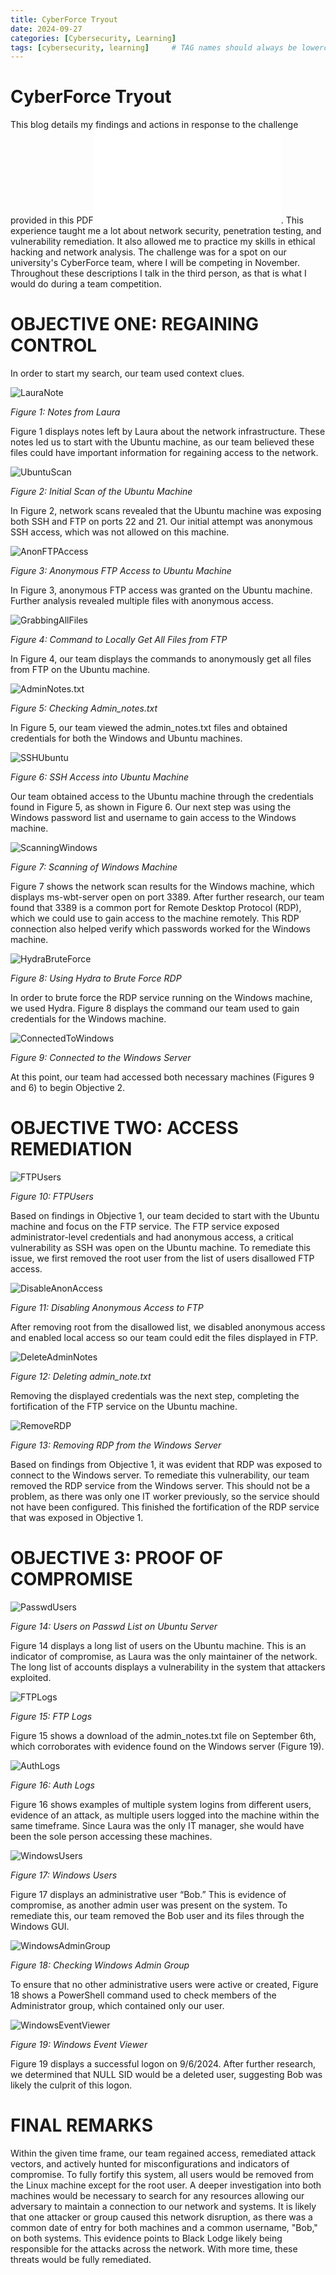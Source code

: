 ```yaml
---
title: CyberForce Tryout
date: 2024-09-27
categories: [Cybersecurity, Learning]
tags: [cybersecurity, learning]     # TAG names should always be lowercase
---
```

# CyberForce Tryout
This blog details my findings and actions in response to the challenge provided in this PDF![InstructionsPDF](/assets/images/Blue%20Team%20Tryout%20Instructions.pdf). This experience taught me a lot about network security, penetration testing, and vulnerability remediation. It also allowed me to practice my skills in ethical hacking and network analysis. The challenge was for a spot on our university's CyberForce team, where I will be competing in November. Throughout these descriptions I talk in the third person, as that is what I would do during a team competition.

# OBJECTIVE ONE: REGAINING CONTROL

In order to start my search, our team used context clues.

![LauraNote](/assets/images/Laura%20Note.png)

*Figure 1: Notes from Laura* 

Figure 1 displays notes left by Laura about the network infrastructure. These notes led us to start with the Ubuntu machine, as our team believed these files could have important information for regaining access to the network.

![UbuntuScan](/assets/images/First%20Nmap%20Ubuntu.png)

*Figure 2: Initial Scan of the Ubuntu Machine* 

In Figure 2, network scans revealed that the Ubuntu machine was exposing both SSH and FTP on ports 22 and 21. Our initial attempt was anonymous SSH access, which was not allowed on this machine.

![AnonFTPAccess](/assets/images/Anon%20FTP%20Access.png)

*Figure 3: Anonymous FTP Access to Ubuntu Machine*  

In Figure 3, anonymous FTP access was granted on the Ubuntu machine. Further analysis revealed multiple files with anonymous access.

![GrabbingAllFiles](/assets/images/GrabbingAllFiles.png)

*Figure 4: Command to Locally Get All Files from FTP*

In Figure 4, our team displays the commands to anonymously get all files from FTP on the Ubuntu machine.

![AdminNotes.txt](/assets/images/AdminCreds.png)

*Figure 5: Checking Admin_notes.txt*

In Figure 5, our team viewed the admin_notes.txt files and obtained credentials for both the Windows and Ubuntu machines.

![SSHUbuntu](/assets/images/UbuntuSSH.png)

*Figure 6: SSH Access into Ubuntu Machine* 

Our team obtained access to the Ubuntu machine through the credentials found in Figure 5, as shown in Figure 6. Our next step was using the Windows password list and username to gain access to the Windows machine.

![ScanningWindows](/assets/images/WindowsScan.png)

*Figure 7: Scanning of Windows Machine*

Figure 7 shows the network scan results for the Windows machine, which displays ms-wbt-server open on port 3389. After further research, our team found that 3389 is a common port for Remote Desktop Protocol (RDP), which we could use to gain access to the machine remotely. This RDP connection also helped verify which passwords worked for the Windows machine.

![HydraBruteForce](/assets/images/HydraBruteForce.png)

*Figure 8: Using Hydra to Brute Force RDP* 

In order to brute force the RDP service running on the Windows machine, we used Hydra. Figure 8 displays the command our team used to gain credentials for the Windows machine.

![ConnectedToWindows](/assets/images/OntoWindows.png)

*Figure 9: Connected to the Windows Server*

At this point, our team had accessed both necessary machines (Figures 9 and 6) to begin Objective 2.

# OBJECTIVE TWO: ACCESS REMEDIATION

![FTPUsers](/assets/images/FTPUsers.png)

*Figure 10: FTPUsers*

Based on findings in Objective 1, our team decided to start with the Ubuntu machine and focus on the FTP service. The FTP service exposed administrator-level credentials and had anonymous access, a critical vulnerability as SSH was open on the Ubuntu machine. To remediate this issue, we first removed the root user from the list of users disallowed FTP access.

![DisableAnonAccess](/assets/images/AnonFTPDisable.png)

*Figure 11: Disabling Anonymous Access to FTP*

After removing root from the disallowed list, we disabled anonymous access and enabled local access so our team could edit the files displayed in FTP.

![DeleteAdminNotes](/assets/images/removeAdminNotes.png)

*Figure 12: Deleting admin_note.txt*

Removing the displayed credentials was the next step, completing the fortification of the FTP service on the Ubuntu machine.

![RemoveRDP](/assets/images/RemoveRDP.png)

*Figure 13: Removing RDP from the Windows Server*

Based on findings from Objective 1, it was evident that RDP was exposed to connect to the Windows server. To remediate this vulnerability, our team removed the RDP service from the Windows server. This should not be a problem, as there was only one IT worker previously, so the service should not have been configured. This finished the fortification of the RDP service that was exposed in Objective 1.

# OBJECTIVE 3: PROOF OF COMPROMISE

![PasswdUsers](/assets/images/PasswdList.png)

*Figure 14: Users on Passwd List on Ubuntu Server* 

Figure 14 displays a long list of users on the Ubuntu machine. This is an indicator of compromise, as Laura was the only maintainer of the network. The long list of accounts displays a vulnerability in the system that attackers exploited.

![FTPLogs](/assets/images/FTPLogs.png)

*Figure 15: FTP Logs* 

Figure 15 shows a download of the admin_notes.txt file on September 6th, which corroborates with evidence found on the Windows server (Figure 19).

![AuthLogs](/assets/images/Auth%20Logs.png)

*Figure 16: Auth Logs*

Figure 16 shows examples of multiple system logins from different users, evidence of an attack, as multiple users logged into the machine within the same timeframe. Since Laura was the only IT manager, she would have been the sole person accessing these machines.

![WindowsUsers](/assets/images/WindowsUsers.png)

*Figure 17: Windows Users*

Figure 17 displays an administrative user “Bob.” This is evidence of compromise, as another admin user was present on the system. To remediate this, our team removed the Bob user and its files through the Windows GUI.

![WindowsAdminGroup](/assets/images/Powershell%20Command.png)

*Figure 18: Checking Windows Admin Group* 

To ensure that no other administrative users were active or created, Figure 18 shows a PowerShell command used to check members of the Administrator group, which contained only our user.

![WindowsEventViewer](/assets/images/WindowsEventViewer.png)

*Figure 19: Windows Event Viewer*

Figure 19 displays a successful logon on 9/6/2024. After further research, we determined that NULL SID would be a deleted user, suggesting Bob was likely the culprit of this logon.

# FINAL REMARKS

Within the given time frame, our team regained access, remediated attack vectors, and actively hunted for misconfigurations and indicators of compromise. To fully fortify this system, all users would be removed from the Linux machine except for the root user. A deeper investigation into both machines would be necessary to search for any resources allowing our adversary to maintain a connection to our network and systems. It is likely that one attacker or group caused this network disruption, as there was a common date of entry for both machines and a common username, "Bob," on both systems. This evidence points to Black Lodge likely being responsible for the attacks across the network. With more time, these threats would be fully remediated.

